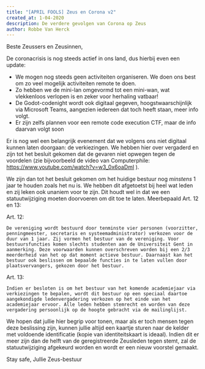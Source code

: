 ```yaml
---
title: "[APRIL FOOLS] Zeus en Corona v2"
created_at: 1-04-2020
description: De verdere gevolgen van Corona op Zeus
author: Robbe Van Herck
---
```


Beste Zeussers en Zeusinnen,

De coronacrisis is nog steeds actief in ons land, dus hierbij even een update:

- We mogen nog steeds geen activiteiten organiseren. We doen ons best om zo veel mogelijk activiteiten remote te doen.
- Zo hebben we de mini-lan omgevormd tot een mini-wan, wat vlekkenloos verlopen is en zeker voor herhaling vatbaar!
- De Godot-codenight wordt ook digitaal gegeven, hoogstwaarschijnlijk via Microsoft Teams, aangezien iedereen dat toch heeft staan, meer info volgt.
- Er zijn zelfs plannen voor een remote code execution CTF, maar de info daarvan volgt soon

Er is nog wel een belangrijk evenement dat we volgens ons niet digitaal kunnen laten doorgaan: de verkiezingen. We hebben hier over vergaderd en zijn tot het besluit gekomen dat de gevaren niet opwegen tegen de voordelen (zie bijvoorbeeld de video van Computerphile: https://www.youtube.com/watch?v=w3_0x6oaDmI ).

We zijn dan tot het besluit gekomen om het huidige bestuur nog _minstens_ 1 jaar te houden zoals het nu is. We hebben dit afgetoetst bij heel wat leden en zij leken ook unaniem voor te zijn. Dit houdt wel in dat we een statuutwijziging moeten doorvoeren om dit toe te laten. Meerbepaald Art. 12 en 13:

Art. 12:
```
De vereniging wordt bestuurd door tenminste vier personen (voorzitter, penningmeester, secretaris en systeemadministrator) verkozen voor de duur van 1 jaar. Zij vormen het bestuur van de vereniging. Voor bestuursfuncties komen slechts studenten aan de Universiteit Gent in aanmerking. Deze voorwaarden kunnen overschreven worden bij een 2/3 meerderheid van het op dat moment actieve bestuur. Daarnaast kan het bestuur ook beslissen om bepaalde functies in te laten vullen door plaatsvervangers, gekozen door het bestuur.
```

Art. 13:
```
Indien er besloten is om het bestuur van het komende academiejaar via verkiezingen te bepalen, wordt dit bestuur op een speciaal daartoe aangekondigde ledenvergadering verkozen op het einde van het academiejaar ervoor. Alle leden hebben stemrecht en worden van deze vergadering persoonlijk op de hoogte gebracht via de mailinglijst.
```

We hopen dat jullie hier begrip voor tonen, maar als er toch mensen tegen deze beslissing zijn, kunnen jullie altijd een kaartje sturen naar de kelder met voldoende identificatie (kopie van identiteitskaart is ideaal). Indien dit er meer zijn dan de helft van de geregistreerde Zeusleden tegen stemt, zal de statuutwijziging afgekeurd worden en wordt er een nieuw voorstel gemaakt.

Stay safe,
Jullie Zeus-bestuur
